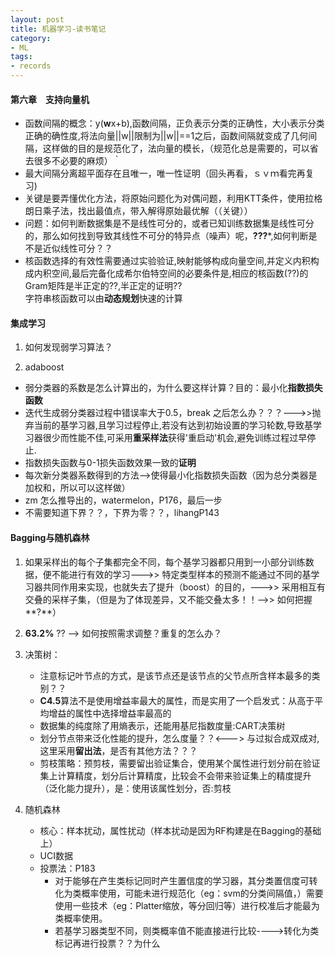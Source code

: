 ```yaml
---
layout: post  
title: 机器学习-读书笔记  
category: 
- ML  
tags:
- records
---
```


#### 第六章　支持向量机
- 函数间隔的概念：y(**w**x+b),函数间隔，正负表示分类的正确性，大小表示分类正确的确性度,将法向量||w||限制为||w||==1之后，函数间隔就变成了几何间隔，这样做的目的是规范化了，法向量的模长，（规范化总是需要的，可以省去很多不必要的麻烦）｀
- 最大间隔分离超平面存在且唯一，唯一性证明（回头再看，ｓｖｍ看完再复习)  
- 关键是要弄懂优化方法，将原始问题化为对偶问题，利用KTT条件，使用拉格朗日乘子法，找出最值点，带入解得原始最优解（（关键））
- 问题：如何判断数据集是不是线性可分的，或者已知训练数据集是线性可分的，那么如何找到导致其线性不可分的特异点（噪声）呢，**???***,如何判断是不是近似线性可分？？
- 核函数选择的有效性需要通过实验验证,映射能够构成向量空间,并定义内积构成内积空间,最后完备化成希尔伯特空间的必要条件是,相应的核函数(??)的Gram矩阵是半正定的??,半正定的证明??  
  字符串核函数可以由**动态规划**快速的计算

#### 集成学习
1. 如何发现弱学习算法？  
  
2. adaboost   
- 弱分类器的系数是怎么计算出的，为什么要这样计算？目的：最小化**指数损失函数**  
- 迭代生成弱分类器过程中错误率大于0.5，break 之后怎么办？？？--->>抛弃当前的基学习器,且学习过程停止,若没有达到初始设置的学习轮数,导致基学习器很少而性能不佳,可采用**重采样法**获得'重启动'机会,避免训练过程过早停止.  
- 指数损失函数与0-1损失函数效果一致的**证明**
- 每次新分类器系数得到的方法-->使得最小化指数损失函数（因为总分类器是加权和，所以可以这样做）
- zm 怎么推导出的，watermelon，P176，最后一步
- 不需要知道下界？？，下界为零？？，lihangP143

#### Bagging与随机森林
1. 如果采样出的每个子集都完全不同，每个基学习器都只用到一小部分训练数据，便不能进行有效的学习--->> 特定类型样本的预测不能通过不同的基学习器共同作用来实现，也就失去了提升（boost）的目的，--->> 采用相互有交叠的采样子集，（但是为了体现差异，又不能交叠太多！！-->> 如何把握**?**）
2. **63.2%** ?? -->  如何按照需求调整？重复的怎么办？
3. 决策树：
    - 注意标记叶节点的方式，是该节点还是该节点的父节点所含样本最多的类别？？
    - **C4.5**算法不是使用增益率最大的属性，而是实用了一个启发式：从高于平均增益的属性中选择增益率最高的
    - 数据集的纯度除了用熵表示，还能用基尼指数度量:CART决策树
    - 划分节点带来泛化性能的提升，怎么度量？？<---> 与过拟合成双成对,这里采用**留出法**，是否有其他方法？？？
    - 剪枝策略：预剪枝，需要留出验证集合，使用某个属性进行划分前在验证集上计算精度，划分后计算精度，比较会不会带来验证集上的精度提升（泛化能力提升），是：使用该属性划分，否:剪枝

4. 随机森林
    - 核心：样本扰动，属性扰动（样本扰动是因为RF构建是在Bagging的基础上）
    - UCI数据
    - 投票法：P183
        - 对于能够在产生类标记同时产生置信度的学习器，其分类置信度可转化为类概率使用，可能未进行规范化（eg：svm的分类间隔值，）需要使用一些技术（eg：Platter缩放，等分回归等）进行校准后才能最为类概率使用。
        - 若基学习器类型不同，则类概率值不能直接进行比较---->转化为类标记再进行投票？？为什么
